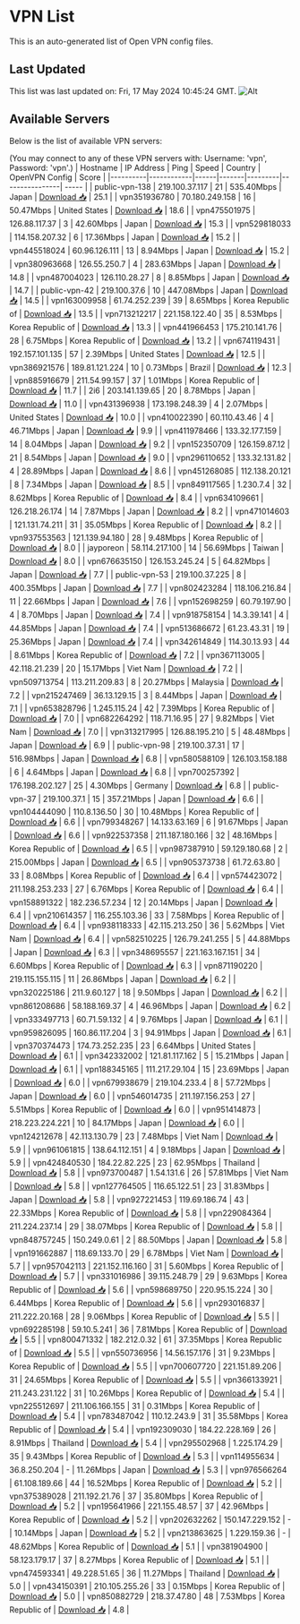 # VPN List

This is an auto-generated list of Open VPN config files.

## Last Updated

This list was last updated on: Fri, 17 May 2024 10:45:24 GMT.
![Alt](https://repobeats.axiom.co/api/embed/186b98318ef1479477931607c1ad7d823f12451f.svg "Repobeats analytics image")

## Available Servers

Below is the list of available VPN servers:

(You may connect to any of these VPN servers with: Username: 'vpn', Password: 'vpn'.)
| Hostname | IP Address | Ping | Speed | Country | OpenVPN Config | Score |
|----------|------------|------|-------|---------|----------------| ----- |
| public-vpn-138 | 219.100.37.117 | 21 | 535.40Mbps | Japan | [Download 📥](./configs/server_0_JP.ovpn) | 25.1 |
| vpn351936780 | 70.180.249.158 | 16 | 50.47Mbps | United States | [Download 📥](./configs/server_1_US.ovpn) | 18.6 |
| vpn475501975 | 126.88.117.37 | 3 | 42.60Mbps | Japan | [Download 📥](./configs/server_2_JP.ovpn) | 15.3 |
| vpn529818033 | 114.158.207.32 | 6 | 17.36Mbps | Japan | [Download 📥](./configs/server_3_JP.ovpn) | 15.2 |
| vpn445518024 | 60.96.126.111 | 13 | 8.94Mbps | Japan | [Download 📥](./configs/server_4_JP.ovpn) | 15.2 |
| vpn380963668 | 126.55.250.7 | 4 | 283.63Mbps | Japan | [Download 📥](./configs/server_5_JP.ovpn) | 14.8 |
| vpn487004023 | 126.110.28.27 | 8 | 8.85Mbps | Japan | [Download 📥](./configs/server_6_JP.ovpn) | 14.7 |
| public-vpn-42 | 219.100.37.6 | 10 | 447.08Mbps | Japan | [Download 📥](./configs/server_7_JP.ovpn) | 14.5 |
| vpn163009958 | 61.74.252.239 | 39 | 8.65Mbps | Korea Republic of | [Download 📥](./configs/server_8_KR.ovpn) | 13.5 |
| vpn713212217 | 221.158.122.40 | 35 | 8.53Mbps | Korea Republic of | [Download 📥](./configs/server_9_KR.ovpn) | 13.3 |
| vpn441966453 | 175.210.141.76 | 28 | 6.75Mbps | Korea Republic of | [Download 📥](./configs/server_10_KR.ovpn) | 13.2 |
| vpn674119431 | 192.157.101.135 | 57 | 2.39Mbps | United States | [Download 📥](./configs/server_11_US.ovpn) | 12.5 |
| vpn386921576 | 189.81.121.224 | 10 | 0.73Mbps | Brazil | [Download 📥](./configs/server_12_BR.ovpn) | 12.3 |
| vpn885916679 | 211.54.99.157 | 37 | 1.01Mbps | Korea Republic of | [Download 📥](./configs/server_13_KR.ovpn) | 11.7 |
| 2i6 | 203.141.139.65 | 20 | 8.78Mbps | Japan | [Download 📥](./configs/server_14_JP.ovpn) | 11.0 |
| vpn431396938 | 173.198.248.39 | 4 | 2.07Mbps | United States | [Download 📥](./configs/server_15_US.ovpn) | 10.0 |
| vpn410022390 | 60.110.43.46 | 4 | 46.71Mbps | Japan | [Download 📥](./configs/server_16_JP.ovpn) | 9.9 |
| vpn411978466 | 133.32.177.159 | 14 | 8.04Mbps | Japan | [Download 📥](./configs/server_17_JP.ovpn) | 9.2 |
| vpn152350709 | 126.159.87.12 | 21 | 8.54Mbps | Japan | [Download 📥](./configs/server_18_JP.ovpn) | 9.0 |
| vpn296110652 | 133.32.131.82 | 4 | 28.89Mbps | Japan | [Download 📥](./configs/server_19_JP.ovpn) | 8.6 |
| vpn451268085 | 112.138.20.121 | 8 | 7.34Mbps | Japan | [Download 📥](./configs/server_20_JP.ovpn) | 8.5 |
| vpn849117565 | 1.230.7.4 | 32 | 8.62Mbps | Korea Republic of | [Download 📥](./configs/server_21_KR.ovpn) | 8.4 |
| vpn634109661 | 126.218.26.174 | 14 | 7.87Mbps | Japan | [Download 📥](./configs/server_22_JP.ovpn) | 8.2 |
| vpn471014603 | 121.131.74.211 | 31 | 35.05Mbps | Korea Republic of | [Download 📥](./configs/server_23_KR.ovpn) | 8.2 |
| vpn937553563 | 121.139.94.180 | 28 | 9.48Mbps | Korea Republic of | [Download 📥](./configs/server_24_KR.ovpn) | 8.0 |
| jayporeon | 58.114.217.100 | 14 | 56.69Mbps | Taiwan | [Download 📥](./configs/server_25_TW.ovpn) | 8.0 |
| vpn676635150 | 126.153.245.24 | 5 | 64.82Mbps | Japan | [Download 📥](./configs/server_26_JP.ovpn) | 7.7 |
| public-vpn-53 | 219.100.37.225 | 8 | 400.35Mbps | Japan | [Download 📥](./configs/server_27_JP.ovpn) | 7.7 |
| vpn802423284 | 118.106.216.84 | 11 | 22.66Mbps | Japan | [Download 📥](./configs/server_28_JP.ovpn) | 7.6 |
| vpn152698259 | 60.79.197.90 | 4 | 8.70Mbps | Japan | [Download 📥](./configs/server_29_JP.ovpn) | 7.4 |
| vpn918758154 | 14.3.39.141 | 4 | 44.85Mbps | Japan | [Download 📥](./configs/server_30_JP.ovpn) | 7.4 |
| vpn513686672 | 61.23.43.31 | 19 | 25.36Mbps | Japan | [Download 📥](./configs/server_31_JP.ovpn) | 7.4 |
| vpn342614849 | 114.30.13.93 | 44 | 8.61Mbps | Korea Republic of | [Download 📥](./configs/server_32_KR.ovpn) | 7.2 |
| vpn367113005 | 42.118.21.239 | 20 | 15.17Mbps | Viet Nam | [Download 📥](./configs/server_33_VN.ovpn) | 7.2 |
| vpn509713754 | 113.211.209.83 | 8 | 20.27Mbps | Malaysia | [Download 📥](./configs/server_34_MY.ovpn) | 7.2 |
| vpn215247469 | 36.13.129.15 | 3 | 8.44Mbps | Japan | [Download 📥](./configs/server_35_JP.ovpn) | 7.1 |
| vpn653828796 | 1.245.115.24 | 42 | 7.39Mbps | Korea Republic of | [Download 📥](./configs/server_36_KR.ovpn) | 7.0 |
| vpn682264292 | 118.71.16.95 | 27 | 9.82Mbps | Viet Nam | [Download 📥](./configs/server_37_VN.ovpn) | 7.0 |
| vpn313217995 | 126.88.195.210 | 5 | 48.48Mbps | Japan | [Download 📥](./configs/server_38_JP.ovpn) | 6.9 |
| public-vpn-98 | 219.100.37.31 | 17 | 516.98Mbps | Japan | [Download 📥](./configs/server_39_JP.ovpn) | 6.8 |
| vpn580588109 | 126.103.158.188 | 6 | 4.64Mbps | Japan | [Download 📥](./configs/server_40_JP.ovpn) | 6.8 |
| vpn700257392 | 176.198.202.127 | 25 | 4.30Mbps | Germany | [Download 📥](./configs/server_41_DE.ovpn) | 6.8 |
| public-vpn-37 | 219.100.37.1 | 15 | 357.21Mbps | Japan | [Download 📥](./configs/server_42_JP.ovpn) | 6.6 |
| vpn104444090 | 110.8.136.50 | 30 | 10.48Mbps | Korea Republic of | [Download 📥](./configs/server_43_KR.ovpn) | 6.6 |
| vpn799348267 | 14.133.63.169 | 6 | 91.67Mbps | Japan | [Download 📥](./configs/server_44_JP.ovpn) | 6.6 |
| vpn922537358 | 211.187.180.166 | 32 | 48.16Mbps | Korea Republic of | [Download 📥](./configs/server_45_KR.ovpn) | 6.5 |
| vpn987387910 | 59.129.180.68 | 2 | 215.00Mbps | Japan | [Download 📥](./configs/server_46_JP.ovpn) | 6.5 |
| vpn905373738 | 61.72.63.80 | 33 | 8.08Mbps | Korea Republic of | [Download 📥](./configs/server_47_KR.ovpn) | 6.4 |
| vpn574423072 | 211.198.253.233 | 27 | 6.76Mbps | Korea Republic of | [Download 📥](./configs/server_48_KR.ovpn) | 6.4 |
| vpn158891322 | 182.236.57.234 | 12 | 20.14Mbps | Japan | [Download 📥](./configs/server_49_JP.ovpn) | 6.4 |
| vpn210614357 | 116.255.103.36 | 33 | 7.58Mbps | Korea Republic of | [Download 📥](./configs/server_50_KR.ovpn) | 6.4 |
| vpn938118333 | 42.115.213.250 | 36 | 5.62Mbps | Viet Nam | [Download 📥](./configs/server_51_VN.ovpn) | 6.4 |
| vpn582510225 | 126.79.241.255 | 5 | 44.88Mbps | Japan | [Download 📥](./configs/server_52_JP.ovpn) | 6.3 |
| vpn348695557 | 221.163.167.151 | 34 | 6.60Mbps | Korea Republic of | [Download 📥](./configs/server_53_KR.ovpn) | 6.3 |
| vpn871190220 | 219.115.155.115 | 11 | 26.86Mbps | Japan | [Download 📥](./configs/server_54_JP.ovpn) | 6.2 |
| vpn320225186 | 211.9.60.127 | 18 | 9.50Mbps | Japan | [Download 📥](./configs/server_55_JP.ovpn) | 6.2 |
| vpn861208686 | 58.188.169.37 | 4 | 46.96Mbps | Japan | [Download 📥](./configs/server_56_JP.ovpn) | 6.2 |
| vpn333497713 | 60.71.59.132 | 4 | 9.76Mbps | Japan | [Download 📥](./configs/server_57_JP.ovpn) | 6.1 |
| vpn959826095 | 160.86.117.204 | 3 | 94.91Mbps | Japan | [Download 📥](./configs/server_58_JP.ovpn) | 6.1 |
| vpn370374473 | 174.73.252.235 | 23 | 6.64Mbps | United States | [Download 📥](./configs/server_59_US.ovpn) | 6.1 |
| vpn342332002 | 121.81.117.162 | 5 | 15.21Mbps | Japan | [Download 📥](./configs/server_60_JP.ovpn) | 6.1 |
| vpn188345165 | 111.217.29.104 | 15 | 23.69Mbps | Japan | [Download 📥](./configs/server_61_JP.ovpn) | 6.0 |
| vpn679938679 | 219.104.233.4 | 8 | 57.72Mbps | Japan | [Download 📥](./configs/server_62_JP.ovpn) | 6.0 |
| vpn546014735 | 211.197.156.253 | 27 | 5.51Mbps | Korea Republic of | [Download 📥](./configs/server_63_KR.ovpn) | 6.0 |
| vpn951414873 | 218.223.224.221 | 10 | 84.17Mbps | Japan | [Download 📥](./configs/server_64_JP.ovpn) | 6.0 |
| vpn124212678 | 42.113.130.79 | 23 | 7.48Mbps | Viet Nam | [Download 📥](./configs/server_65_VN.ovpn) | 5.9 |
| vpn961061815 | 138.64.112.151 | 4 | 9.18Mbps | Japan | [Download 📥](./configs/server_66_JP.ovpn) | 5.9 |
| vpn424840530 | 184.22.82.225 | 23 | 62.95Mbps | Thailand | [Download 📥](./configs/server_67_TH.ovpn) | 5.8 |
| vpn973700487 | 1.54.131.6 | 26 | 57.81Mbps | Viet Nam | [Download 📥](./configs/server_68_VN.ovpn) | 5.8 |
| vpn127764505 | 116.65.122.51 | 23 | 31.83Mbps | Japan | [Download 📥](./configs/server_69_JP.ovpn) | 5.8 |
| vpn927221453 | 119.69.186.74 | 43 | 22.33Mbps | Korea Republic of | [Download 📥](./configs/server_70_KR.ovpn) | 5.8 |
| vpn229084364 | 211.224.237.14 | 29 | 38.07Mbps | Korea Republic of | [Download 📥](./configs/server_71_KR.ovpn) | 5.8 |
| vpn848757245 | 150.249.0.61 | 2 | 88.50Mbps | Japan | [Download 📥](./configs/server_72_JP.ovpn) | 5.8 |
| vpn191662887 | 118.69.133.70 | 29 | 6.78Mbps | Viet Nam | [Download 📥](./configs/server_73_VN.ovpn) | 5.7 |
| vpn957042113 | 221.152.116.160 | 31 | 5.60Mbps | Korea Republic of | [Download 📥](./configs/server_74_KR.ovpn) | 5.7 |
| vpn331016986 | 39.115.248.79 | 29 | 9.63Mbps | Korea Republic of | [Download 📥](./configs/server_75_KR.ovpn) | 5.6 |
| vpn598689750 | 220.95.15.224 | 30 | 6.44Mbps | Korea Republic of | [Download 📥](./configs/server_76_KR.ovpn) | 5.6 |
| vpn293016837 | 211.222.20.168 | 28 | 9.06Mbps | Korea Republic of | [Download 📥](./configs/server_77_KR.ovpn) | 5.5 |
| vpn692285198 | 59.10.5.241 | 36 | 7.81Mbps | Korea Republic of | [Download 📥](./configs/server_78_KR.ovpn) | 5.5 |
| vpn800471332 | 182.212.0.32 | 61 | 37.35Mbps | Korea Republic of | [Download 📥](./configs/server_79_KR.ovpn) | 5.5 |
| vpn550736956 | 14.56.157.176 | 31 | 9.23Mbps | Korea Republic of | [Download 📥](./configs/server_80_KR.ovpn) | 5.5 |
| vpn700607720 | 221.151.89.206 | 31 | 24.65Mbps | Korea Republic of | [Download 📥](./configs/server_81_KR.ovpn) | 5.5 |
| vpn366133921 | 211.243.231.122 | 31 | 10.26Mbps | Korea Republic of | [Download 📥](./configs/server_82_KR.ovpn) | 5.4 |
| vpn225512697 | 211.106.166.155 | 31 | 0.31Mbps | Korea Republic of | [Download 📥](./configs/server_83_KR.ovpn) | 5.4 |
| vpn783487042 | 110.12.243.9 | 31 | 35.58Mbps | Korea Republic of | [Download 📥](./configs/server_84_KR.ovpn) | 5.4 |
| vpn192309030 | 184.22.228.169 | 26 | 8.91Mbps | Thailand | [Download 📥](./configs/server_85_TH.ovpn) | 5.4 |
| vpn295502968 | 1.225.174.29 | 35 | 9.43Mbps | Korea Republic of | [Download 📥](./configs/server_86_KR.ovpn) | 5.3 |
| vpn114955634 | 36.8.250.204 | - | 11.26Mbps | Japan | [Download 📥](./configs/server_87_JP.ovpn) | 5.3 |
| vpn976566264 | 61.108.189.66 | 44 | 16.52Mbps | Korea Republic of | [Download 📥](./configs/server_88_KR.ovpn) | 5.2 |
| vpn375389028 | 211.192.21.76 | 37 | 35.80Mbps | Korea Republic of | [Download 📥](./configs/server_89_KR.ovpn) | 5.2 |
| vpn195641966 | 221.155.48.57 | 37 | 42.96Mbps | Korea Republic of | [Download 📥](./configs/server_90_KR.ovpn) | 5.2 |
| vpn202632262 | 150.147.229.152 | - | 10.14Mbps | Japan | [Download 📥](./configs/server_91_JP.ovpn) | 5.2 |
| vpn213863625 | 1.229.159.36 | - | 48.62Mbps | Korea Republic of | [Download 📥](./configs/server_92_KR.ovpn) | 5.1 |
| vpn381904900 | 58.123.179.17 | 37 | 8.27Mbps | Korea Republic of | [Download 📥](./configs/server_93_KR.ovpn) | 5.1 |
| vpn474593341 | 49.228.51.65 | 36 | 11.27Mbps | Thailand | [Download 📥](./configs/server_94_TH.ovpn) | 5.0 |
| vpn434150391 | 210.105.255.26 | 33 | 0.15Mbps | Korea Republic of | [Download 📥](./configs/server_95_KR.ovpn) | 5.0 |
| vpn850882729 | 218.37.47.80 | 48 | 7.53Mbps | Korea Republic of | [Download 📥](./configs/server_96_KR.ovpn) | 4.8 |
